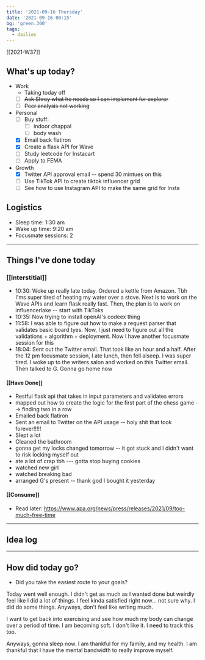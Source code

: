 ```yaml
---
title: '2021-09-16 Thursday'
date: '2021-09-16 00:15'
bg: 'green.300' 
tags:
  - dailies
---
```


[[2021-W37]]

## What's up today?
- Work
	- Taking today off
	- [ ] ~~Ask Shrey what he needs so I can implement for explorer~~
	- [ ] ~~Peer analysis not working~~
- Personal
	- [ ] Buy stuff:
		- [ ] indoor chappal
		- [ ] body wash
	- [x] Email back flatiron
	- [x] Create a flask API for Wave
	- [ ] Study leetcode for Instacart 
	- [ ] Apply to FEMA
- Growth
	- [x] Twitter API approval email -- spend 30 mintues on this
	- [ ] Use TikTok API to create tiktok influencer grid
	- [ ] See how to use Instagram API to make the same grid for Insta

## Logistics
- Sleep time: 1:30 am
- Wake up time: 9:20 am
- Focusmate sessions: 2

___________________________
## Things I've done today

### [[Interstitial]]
- 10:30: Woke up really late today. Ordered a kettle from Amazon. Tbh I'ms super tired of heating my water over a stove. Next is to work on the Wave APIs and learn flask really fast. Then, the plan is to work on influencerlake -- start with TikToks
- 10:35: Now trying to install openAI's codeex thing
- 11:58: I was able to figure out how to make a request parser that validates basic board tyes. Now, I just need to figure out all the validations + algorithm + deployment. Now I have another focusmate session for this
- 18:04: Sent out the Twitter email. That took like an hour and a half. After the 12 pm focusmate session, I ate lunch, then fell alseep. I was super tired. I woke up to the writers salon and worked on this Twitter email. Then talked to G. Gonna go home now
#### [[Have Done]]
- Restful flask api that takes in input parameters and validates errors
- mapped out how to create the logic for the first part of the chess game --> finding two in a row
- Emailed back flatiron
- Sent an email to Twitter on the API usage -- holy shit that took forever!!!!!
- Slept a lot
- Cleaned the bathroom
- gonna get my locks changed tomorrow -- it got stuck and I didn't want to risk locking myself out
- ate a lot of crap tbh --- gotta stop buying cookies
- watched new girl
- watched breaking bad
- arranged G's present -- thank god I bought it yesterday
#### [[Consume]]
- Read later: https://www.apa.org/news/press/releases/2021/09/too-much-free-time

___________________________

## Idea log

___________________________
## How did today go?
- Did you take the easiest route to your goals?

Today went well enough. I didn't get as  much as I wanted done but weirdly feel like I did a lot of things. I feel kinda satisfied right now... not sure why. I did do some things. Anyways, don't feel like writing much.

I want to get back into exercising and see how much my body can change over a period of time. I am becoming soft. I don't like it. I need to track this too.

Anyways, gonna sleep now. I am thankful for my family, and my health. I am thankful that I have the mental bandwidth to really improve myself.
